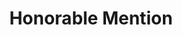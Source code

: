 ---
layout: post
year: 2017
inline: false
title: Honorable Mention
where:  Competition for Marine Safety Images and Photos, Busan Regional Officer of Oceans and Fisheries
---